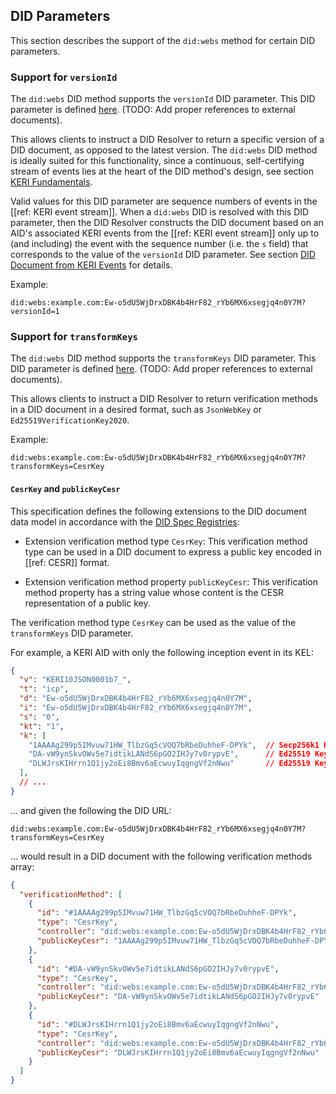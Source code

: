 ## DID Parameters

This section describes the support of the `did:webs` method for certain DID parameters.

### Support for `versionId`

The `did:webs` DID method supports the `versionId` DID parameter. This DID parameter is defined
[here](https://www.w3.org/TR/did-core/#did-parameters). (TODO: Add proper references to external documents).

This allows clients to instruct a DID Resolver to return a specific version of a DID document, as opposed to the
latest version. The `did:webs` DID method is ideally suited for this functionality, since a continuous, self-certifying
stream of events lies at the heart of the DID method's design, see section [KERI Fundamentals](#keri-fundamentals).

Valid values for this DID parameter are sequence numbers of events in the [[ref: KERI event stream]]. When a `did:webs`
DID is resolved with this DID parameter, then the DID Resolver constructs the DID document based on an AID's
associated KERI events from the [[ref: KERI event stream]] only up to (and including) the event with the sequence
number (i.e. the `s` field) that corresponds to the value of the `versionId` DID parameter. See section
[DID Document from KERI Events](#did-document-from-keri-events) for details.

Example:

```
did:webs:example.com:Ew-o5dU5WjDrxDBK4b4HrF82_rYb6MX6xsegjq4n0Y7M?versionId=1
```

### Support for `transformKeys`

The `did:webs` DID method supports the `transformKeys` DID parameter. This DID parameter is defined
[here](https://github.com/decentralized-identity/did-spec-extensions/blob/main/parameters/transform-keys.md). (TODO:
Add proper references to external documents).

This allows clients to instruct a DID Resolver to return verification methods in a DID document in a desired format,
such as `JsonWebKey` or `Ed25519VerificationKey2020`. 

Example:

```
did:webs:example.com:Ew-o5dU5WjDrxDBK4b4HrF82_rYb6MX6xsegjq4n0Y7M?transformKeys=CesrKey
```

#### `CesrKey` and `publicKeyCesr`

This specification defines the following extensions to the DID document data model in accordance with the
[DID Spec Registries](https://w3c.github.io/did-spec-registries/):

* Extension verification method type `CesrKey`: This verification method type can be used in a DID document to 
express a public key encoded in [[ref: CESR]] format.

* Extension verification method property `publicKeyCesr`: This verification method property has a string value
whose content is the CESR representation of a public key.

The verification method type `CesrKey` can be used as the value of the `transformKeys` DID parameter.

For example, a KERI AID with only the following inception event in its KEL:

```json
{
  "v": "KERI10JSON0001b7_",
  "t": "icp",
  "d": "Ew-o5dU5WjDrxDBK4b4HrF82_rYb6MX6xsegjq4n0Y7M",
  "i": "Ew-o5dU5WjDrxDBK4b4HrF82_rYb6MX6xsegjq4n0Y7M",
  "s": "0",
  "kt": "1",
  "k": [
    "1AAAAg299p5IMvuw71HW_TlbzGq5cVOQ7bRbeDuhheF-DPYk",  // Secp256k1 Key
    "DA-vW9ynSkvOWv5e7idtikLANdS6pGO2IHJy7v0rypvE",      // Ed25519 Key
    "DLWJrsKIHrrn1Q1jy2oEi8Bmv6aEcwuyIqgngVf2nNwu"       // Ed25519 Key
  ],
  // ...
}
```

... and given the following the DID URL:

```
did:webs:example.com:Ew-o5dU5WjDrxDBK4b4HrF82_rYb6MX6xsegjq4n0Y7M?transformKeys=CesrKey
```

... would result in a DID document with the following verification methods array:

```json
{
  "verificationMethod": [
    {
      "id": "#1AAAAg299p5IMvuw71HW_TlbzGq5cVOQ7bRbeDuhheF-DPYk",
      "type": "CesrKey",
      "controller": "did:webs:example.com:Ew-o5dU5WjDrxDBK4b4HrF82_rYb6MX6xsegjq4n0Y7M",
      "publicKeyCesr": "1AAAAg299p5IMvuw71HW_TlbzGq5cVOQ7bRbeDuhheF-DPYk"
    },
    {
      "id": "#DA-vW9ynSkvOWv5e7idtikLANdS6pGO2IHJy7v0rypvE",
      "type": "CesrKey",
      "controller": "did:webs:example.com:Ew-o5dU5WjDrxDBK4b4HrF82_rYb6MX6xsegjq4n0Y7M",
      "publicKeyCesr": "DA-vW9ynSkvOWv5e7idtikLANdS6pGO2IHJy7v0rypvE"
    },
    {
      "id": "#DLWJrsKIHrrn1Q1jy2oEi8Bmv6aEcwuyIqgngVf2nNwu",
      "type": "CesrKey",
      "controller": "did:webs:example.com:Ew-o5dU5WjDrxDBK4b4HrF82_rYb6MX6xsegjq4n0Y7M",
      "publicKeyCesr": "DLWJrsKIHrrn1Q1jy2oEi8Bmv6aEcwuyIqgngVf2nNwu"
    }
  ]
}
```
